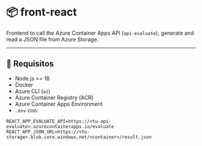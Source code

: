 # 📦 front-react

Frontend to call the Azure Container Apps API (`api-evaluate`), generate and read a JSON file from Azure Storage.

---

## 🚀 Requisitos

- Node.js >= 18
- Docker
- Azure CLI (`az`)
- Azure Container Registry (ACR)
- Azure Container Apps Environment
- `.env` con:

```env
REACT_APP_EVALUATE_API=https://<tu-api-evaluate>.azurecontainerapps.io/evaluate
REACT_APP_JSON_URL=https://<tu-storage>.blob.core.windows.net/<container>/result.json
